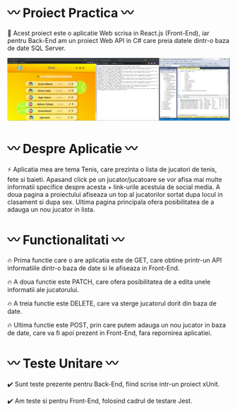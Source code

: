 # :wavy_dash: Proiect Practica :wavy_dash:

:star2: Acest proiect este o aplicatie Web scrisa in React.js (Front-End), iar pentru Back-End am un proiect Web API in C# care preia datele dintr-o baza de date SQL Server. 

![FullApp](https://github.com/bogdan-cojan/Practica-Vara2021/blob/main/DesignPictures/webApp.png?raw=true)

# :wavy_dash: Despre Aplicatie :wavy_dash:

:zap: Aplicatia mea are tema Tenis, care prezinta o lista de jucatori de tenis, fete si baieti. Apasand click pe un jucator/jucatoare se vor afisa mai multe informatii specifice despre acesta + link-urile acestuia de social media.
A doua pagina a proiectului afiseaza un top al jucatorilor sortat dupa locul in clasament si dupa sex.
Ultima pagina principala ofera posibilitatea de a adauga un nou jucator in lista.

# :wavy_dash: Functionalitati :wavy_dash:

:fire: Prima functie care o are aplicatia este de GET, care obtine printr-un API informatiile dintr-o baza de date si le afiseaza in Front-End.

:fire: A doua functie este PATCH, care ofera posibilitatea de a edita unele informatii ale jucatorului.

:fire: A treia functie este DELETE, care va sterge jucatorul dorit din baza de date.

:fire: Ultima functie este POST, prin care putem adauga un nou jucator in baza de date, care va fi apoi prezent in Front-End, fara repornirea aplicatiei.

# :wavy_dash: Teste Unitare :wavy_dash:

:heavy_check_mark: Sunt teste prezente pentru Back-End, fiind scrise intr-un proiect xUnit.

:heavy_check_mark: Am teste si pentru Front-End, folosind cadrul de testare Jest.
